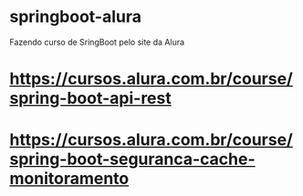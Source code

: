 # springboot-alura
Fazendo curso de SringBoot pelo site da Alura

# https://cursos.alura.com.br/course/spring-boot-api-rest

# https://cursos.alura.com.br/course/spring-boot-seguranca-cache-monitoramento
